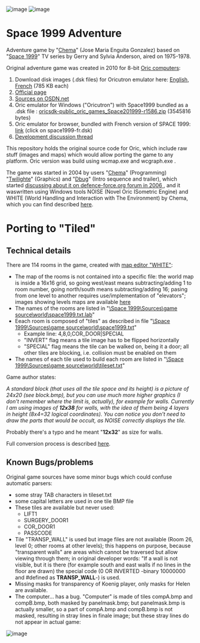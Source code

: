![image](https://user-images.githubusercontent.com/1620953/200532450-90ec5331-c57a-4d58-a368-35cb43314cc9.png)
 ![image](https://user-images.githubusercontent.com/1620953/200525511-4756c506-7fef-4b35-8dee-3cb3def45eb7.png)


# Space 1999 Adventure

Adventure game by "[Chema](http://isa.uniovi.es/~chema/)" (Jose Maria Enguita Gonzalez) based on "[Space 1999](https://en.wikipedia.org/wiki/Space:_1999)" TV series by Gerry and Sylvia Anderson, aired on 1975-1978.

Original adventure game was created in 2010 for 8-bit [Oric computers](https://en.wikipedia.org/wiki/Oric):
1) Download disk images (.dsk files) for Oricutron emulator here: [English](https://www.defence-force.org/files/space1999-en.zip), [French](https://www.defence-force.org/files/space1999-fr.zip) (785 KB each)
2) [Official page](https://www.defence-force.org/index.php?page=games&game=space1999)
3) [Sources on OSDN.net](https://osdn.net/projects/oricsdk/scm/svn/tree/head/public/oric/games/Space%201999/Sources/)
4) Oric emulator for Windows ("Oricutron") with Space1999 bundled as a .dsk file : [oricsdk-public_oric_games_Space201999-r1586.zip](https://osdn.net/projects/oricsdk/scm/svn/archive/head/public/oric/games/Space%201999/?format=zip) (3545816 bytes)
5) Oric emulator for browser, bundled with French version of SPACE 1999: [link](https://torguet.net/oric/)  (click on space1999-fr.dsk)
6) [Development discussion thread](https://forum.defence-force.org/viewtopic.php?t=135)

This repository holds the original source code for Oric, which include raw stuff (images and maps) which would allow porting the game to any platform. Oric version was build using wcmap.exe and wcgraph.exe . 

The game was started in 2004 by users "[Chema](https://forum.defence-force.org/memberlist.php?mode=viewprofile&u=21)" (Programming) "[Twilighte](https://forum.defence-force.org/memberlist.php?mode=viewprofile&u=4)" (Graphics) and "[Dbug](https://forum.defence-force.org/memberlist.php?mode=viewprofile&u=2)" (Intro sequence and trailer), which started [discussing about it on defence-force.org forum in 2006 ](https://forum.defence-force.org/viewtopic.php?t=135), and it waswritten using Windows tools NOISE (Novel Oric ISometric Engine) and WHITE (World Handling and Interaction with The Environment) by Chema, which you can find described [here](http://isa.uniovi.es/~chema/white+noise/intro.htm).

# Porting to "Tiled"

## Technical details

There are 114 rooms in the game, created with [map editor "WHITE"](https://www.defence-force.org/ftp/forum/isometric/space1999/):

- The map of the rooms is not contained into a specific file: the world map is inside a 16x16 grid, so going west/east means subtracting/adding 1 to room number, going north/south means subtracting/adding 16; pasing from one level to another requires use/implementation of "elevators"; images showing levels maps are available [here](https://github.com/jumpjack/Space1999Adventure/tree/main/resources)
- The names of the rooms are listed in  "[\Space 1999\Sources\game source\world\space1999.txt.lab](https://github.com/jumpjack/Space1999Adventure/blob/main/Sources/game%20source/world/space1999.txt.lab)"
- Eeach room is composed of "tiles" as described in file "[\Space 1999\Sources\game source\world\space1999.txt](https://github.com/jumpjack/Space1999Adventure/blob/main/Sources/game%20source/world/space1999.txt)"
    -  Example line: 4,8,0,COR_DOOR|SPECIAL
    - "INVERT" flag means a tile image has to be flipped horizontally
    - "SPECIAL" flag means the tile can be walked on, being it a door; all other tiles are blocking, i.e. collision must be enabled on them
- The names of each tile used to build each room are listed in "[\Space 1999\Sources\game source\world\tileset.txt](https://github.com/jumpjack/Space1999Adventure/blob/main/Sources/game%20source/world/tileset.txt)"

Game author states:

_A standard block (that uses all the tile space and its height) is a picture of 24x20 (see block.bmp), but you can use much more higher graphics (I don't remember where the limit is, actually), for example for walls. Currently I am using images of **12x38** for walls, with the idea of them being 4 layers in height (8x4=32 logical coordinates). You can notice you don't need to draw the parts that would be occult, as NOISE correctly displays the tile._

Probably there's a typo and he meant "**12x32**" as size for walls.

Full conversion process is described [here](https://github.com/jumpjack/Space1999Adventure/wiki/Porting-game-map-to-Tiled-format).


## Known Bugs/problems
Original game sources have some minor bugs which could confuse automatic parsers:
- some stray TAB characters in tileset.txt
- some capital letters are used in one tile BMP file
- These tiles are available but never used:
    - LIFT1
    - SURGERY_DOOR1
    - COR_DOOR1
    - PASSCODE
- Tile "TRANSP_WALL" is used but image files are not available (Room 26, level 0; other rooms at other levels); this happens on purpose, because "transparent walls" are areas which cannot be traversed but allow viewing through them; in original developer words: "If a wall is not visible, but it is there (for example south and east walls if no lines in the floor are drawn) the special code (0 OR INVERTED -binary 10000000 and #defined as **TRANSP_WALL**-) is used.
- Missing masks for transparency of Koenig player, only masks for Helen are available.
- The computer... has a bug. "Computer" is made of tiles compA.bmp and compB.bmp, both masked by panelmask.bmp; but panelmask.bmp is actually smaller, so a part of compA.bmp and compB.bmp is not masked, resulting in stray lines in finale image; but these stray lines do not appear in actual game:

![image](https://user-images.githubusercontent.com/1620953/204099421-49535ba2-6d38-4ea3-ad9d-bfad9bbb0708.png)
